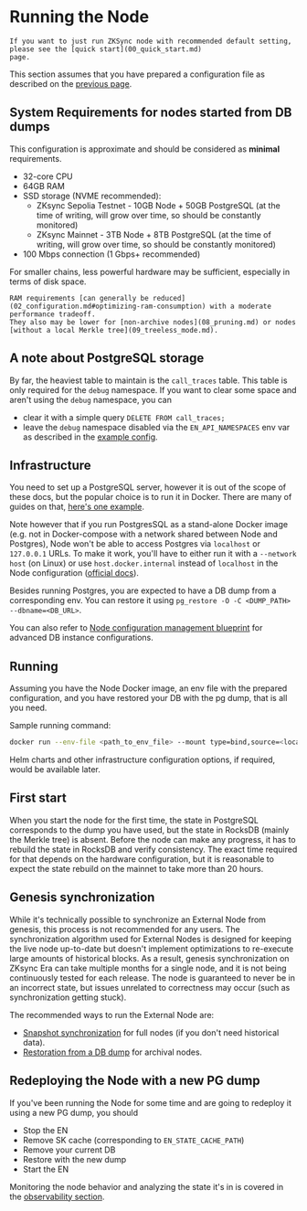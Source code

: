 # Running the Node

```admonish note
If you want to just run ZKSync node with recommended default setting, please see the [quick start](00_quick_start.md)
page.
```

This section assumes that you have prepared a configuration file as described on the
[previous page](02_configuration.md).

## System Requirements for nodes started from DB dumps

This configuration is approximate and should be considered as **minimal** requirements.

- 32-core CPU
- 64GB RAM
- SSD storage (NVME recommended):
  - ZKsync Sepolia Testnet - 10GB Node + 50GB PostgreSQL (at the time of writing, will grow over time, so should be
    constantly monitored)
  - ZKsync Mainnet - 3TB Node + 8TB PostgreSQL (at the time of writing, will grow over time, so should be constantly
    monitored)
- 100 Mbps connection (1 Gbps+ recommended)

For smaller chains, less powerful hardware may be sufficient, especially in terms of disk space.

```admonish tip
RAM requirements [can generally be reduced](02_configuration.md#optimizing-ram-consumption) with a moderate performance tradeoff.
They also may be lower for [non-archive nodes](08_pruning.md) or nodes [without a local Merkle tree](09_treeless_mode.md).
```

## A note about PostgreSQL storage

By far, the heaviest table to maintain is the `call_traces` table. This table is only required for the `debug`
namespace. If you want to clear some space and aren't using the `debug` namespace, you can

- clear it with a simple query `DELETE FROM call_traces;`
- leave the `debug` namespace disabled via the `EN_API_NAMESPACES` env var as described in the
  [example config](prepared_configs/mainnet-config.env).

## Infrastructure

You need to set up a PostgreSQL server, however it is out of the scope of these docs, but the popular choice is to run
it in Docker. There are many of guides on that,
[here's one example](https://www.docker.com/blog/how-to-use-the-postgres-docker-official-image/).

Note however that if you run PostgresSQL as a stand-alone Docker image (e.g. not in Docker-compose with a network shared
between Node and Postgres), Node won't be able to access Postgres via `localhost` or `127.0.0.1` URLs. To make it work,
you'll have to either run it with a `--network host` (on Linux) or use `host.docker.internal` instead of `localhost` in
the Node configuration ([official docs][host_docker_internal]).

Besides running Postgres, you are expected to have a DB dump from a corresponding env. You can restore it using
`pg_restore -O -C <DUMP_PATH> --dbname=<DB_URL>`.

You can also refer to
[Node configuration management blueprint](https://github.com/matter-labs/zksync-era/blob/main/docs/src/guides/external-node/00_quick_start.md#advanced-setup)
for advanced DB instance configurations.

## Running

Assuming you have the Node Docker image, an env file with the prepared configuration, and you have restored your DB with
the pg dump, that is all you need.

Sample running command:

```sh
docker run --env-file <path_to_env_file> --mount type=bind,source=<local_rocksdb_data_path>,target=<configured_rocksdb_data_path> <image>
```

Helm charts and other infrastructure configuration options, if required, would be available later.

## First start

When you start the node for the first time, the state in PostgreSQL corresponds to the dump you have used, but the state
in RocksDB (mainly the Merkle tree) is absent. Before the node can make any progress, it has to rebuild the state in
RocksDB and verify consistency. The exact time required for that depends on the hardware configuration, but it is
reasonable to expect the state rebuild on the mainnet to take more than 20 hours.

## Genesis synchronization

While it's technically possible to synchronize an External Node from genesis, this process is not recommended for any
users. The synchronization algorithm used for External Nodes is designed for keeping the live node up-to-date but
doesn't implement optimizations to re-execute large amounts of historical blocks. As a result, genesis synchronization
on ZKsync Era can take multiple months for a single node, and it is not being continuously tested for each release. The
node is guaranteed to never be in an incorrect state, but issues unrelated to correctness may occur (such as
synchronization getting stuck).

The recommended ways to run the External Node are:

- [Snapshot synchronization](./07_snapshots_recovery.md) for full nodes (if you don't need historical data).
- [Restoration from a DB dump](./00_quick_start.md#advanced-setup) for archival nodes.

## Redeploying the Node with a new PG dump

If you've been running the Node for some time and are going to redeploy it using a new PG dump, you should

- Stop the EN
- Remove SK cache (corresponding to `EN_STATE_CACHE_PATH`)
- Remove your current DB
- Restore with the new dump
- Start the EN

Monitoring the node behavior and analyzing the state it's in is covered in the
[observability section](04_observability.md).

[host_docker_internal]:
  https://docs.docker.com/desktop/networking/#i-want-to-connect-from-a-container-to-a-service-on-the-host

